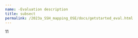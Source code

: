 ```yaml
---
name: -Evaluation description
title: subsect
permalink: /2023a_SSH_mapping_OSE/docs/getstarted_eval.html
---
```


11